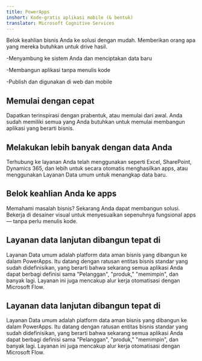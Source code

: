 ```yaml
---
title: PowerApps
inshort: Kode-gratis aplikasi mobile (& bentuk)
translator: Microsoft Cognitive Services
---
```


Belok keahlian bisnis Anda ke solusi dengan mudah. Memberikan orang apa yang mereka butuhkan untuk drive hasil.

-Menyambung ke sistem Anda dan menciptakan data baru

-Membangun aplikasi tanpa menulis kode

-Publish dan digunakan di web dan mobile

## Memulai dengan cepat
Dapatkan terinspirasi dengan prabentuk, atau memulai dari awal. Anda sudah memiliki semua yang Anda butuhkan untuk memulai membangun aplikasi yang berarti bisnis.

## Melakukan lebih banyak dengan data Anda
Terhubung ke layanan Anda telah menggunakan seperti Excel, SharePoint, Dynamics 365, dan lebih untuk secara otomatis menghasilkan apps, atau menggunakan Layanan Data umum untuk menangkap data baru.

## Belok keahlian Anda ke apps
Memahami masalah bisnis? Sekarang Anda dapat membangun solusi. Bekerja di desainer visual untuk menyesuaikan sepenuhnya fungsional apps — tanpa perlu menulis kode.

## Layanan data lanjutan dibangun tepat di
Layanan Data umum adalah platform data aman bisnis yang dibangun ke dalam PowerApps. Itu datang dengan ratusan entitas bisnis standar yang sudah didefinisikan, yang berarti bahwa sekarang semua aplikasi Anda dapat berbagi definisi sama "Pelanggan", "produk," "memimpin", dan banyak lagi. Layanan ini juga mencakup alur kerja otomatisasi dengan Microsoft Flow.

## Layanan data lanjutan dibangun tepat di
Layanan Data umum adalah platform data aman bisnis yang dibangun ke dalam PowerApps. Itu datang dengan ratusan entitas bisnis standar yang sudah didefinisikan, yang berarti bahwa sekarang semua aplikasi Anda dapat berbagi definisi sama "Pelanggan", "produk," "memimpin", dan banyak lagi. Layanan ini juga mencakup alur kerja otomatisasi dengan Microsoft Flow.



